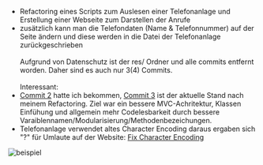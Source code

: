 - Refactoring eines Scripts zum Auslesen einer Telefonanlage und Erstellung einer Webseite zum Darstellen der Anrufe
- zusätzlich kann man die Telefondaten (Name & Telefonnummer) auf der Seite ändern und diese werden in die Datei der Telefonanlage zurückgeschrieben
\
\
Aufgrund von Datenschutz ist der res/ Ordner und alle commits entfernt worden. Daher sind es auch nur 3(4) Commits.
\
\
Interessant: 
- [Commit 2](https://github.com/michmue/telephone-system/tree/92aa8e95aac28f69586fcb4ebe7a3df206f8cc77) hatte ich bekommen, [Commit 3](https://github.com/michmue/telephone-system/tree/0769e7e1429683e615da0342a82654e00bad1ec3) ist der aktuelle Stand nach meinem Refactoring. Ziel war ein bessere MVC-Achritektur, Klassen Einfühung und allgemein mehr Codelesbarkeit durch bessere Varaiblennamen/Modularisierung/Methodenbezeichungen.
- Telefonanlage verwendet altes Character Encoding daraus ergaben sich "?" für Umlaute auf der Website: [Fix Character Encoding](https://github.com/michmue/telephone-system/blob/main/src/core/LogfileParser.php?plain=1#L29)

![beispiel](https://github.com/michmue/telephone-system/assets/37136025/d2b8a2d5-d1a0-4be7-b812-e0d298ecf098)
